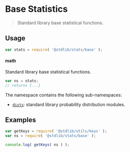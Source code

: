 <!--

@license Apache-2.0

Copyright (c) 2018 The Stdlib Authors.

Licensed under the Apache License, Version 2.0 (the "License");
you may not use this file except in compliance with the License.
You may obtain a copy of the License at

   http://www.apache.org/licenses/LICENSE-2.0

Unless required by applicable law or agreed to in writing, software
distributed under the License is distributed on an "AS IS" BASIS,
WITHOUT WARRANTIES OR CONDITIONS OF ANY KIND, either express or implied.
See the License for the specific language governing permissions and
limitations under the License.

-->

# Base Statistics

> Standard library base statistical functions.

<section class="usage">

## Usage

```javascript
var stats = require( '@stdlib/stats/base' );
```

#### math

Standard library base statistical functions.

```javascript
var ns = stats;
// returns {...}
```

The namespace contains the following sub-namespaces:

<!-- <toc pattern="*"> -->

<div class="namespace-toc">

-   <span class="signature">[`dists`][@stdlib/stats/base/dists]</span><span class="delimiter">: </span><span class="description">standard library probability distribution modules.</span>

</div>

<!-- </toc> -->

</section>

<!-- /.usage -->

<!-- Package notes. Make sure to keep an empty line after the `section` element and another before the `/section` close. -->

<section class="notes">

</section>

<!-- /.notes -->

<section class="examples">

## Examples

<!-- TODO: better examples -->

<!-- eslint no-undef: "error" -->

```javascript
var getKeys = require( '@stdlib/utils/keys' );
var ns = require( '@stdlib/stats/base' );

console.log( getKeys( ns ) );
```

</section>

<!-- /.examples -->

<section class="links">

<!-- <toc-links> -->

[@stdlib/stats/base/dists]: https://github.com/stdlib-js/stdlib/tree/develop/lib/node_modules/%40stdlib/stats/base/dists

<!-- </toc-links> -->

</section>

<!-- /.links -->
